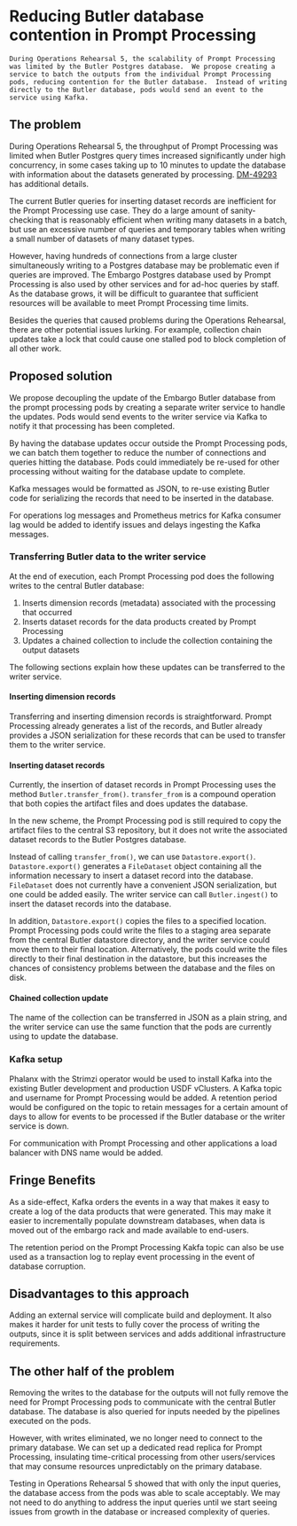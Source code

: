 # Reducing Butler database contention in Prompt Processing

```{abstract}
During Operations Rehearsal 5, the scalability of Prompt Processing was limited by the Butler Postgres database.  We propose creating a service to batch the outputs from the individual Prompt Processing pods, reducing contention for the Butler database.  Instead of writing directly to the Butler database, pods would send an event to the service using Kafka.
```

## The problem

During Operations Rehearsal 5, the throughput of Prompt Processing was limited
when Butler Postgres query times increased significantly under high
concurrency, in some cases taking up to 10 minutes to update the database with
information about the datasets generated by processing.
[DM-49293](https://rubinobs.atlassian.net/browse/DM-49293) has additional
details.

The current Butler queries for inserting dataset records are inefficient for
the Prompt Processing use case.  They do a large amount of sanity-checking that
is reasonably efficient when writing many datasets in a batch, but use an
excessive number of queries and temporary tables when writing a small number of
datasets of many dataset types.

 However, having hundreds of connections from a large cluster simultaneously
 writing to a Postgres database may be problematic even if queries are
 improved.  The Embargo Postgres database used by Prompt Processing is also
 used by other services and for ad-hoc queries by staff. As the database grows,
 it will be difficult to guarantee that sufficient resources will be available
 to meet Prompt Processing time limits.

 Besides the queries that caused problems during the Operations Rehearsal,
 there are other potential issues lurking.  For example, collection chain
 updates take a lock that could cause one stalled pod to block completion of
 all other work.

## Proposed solution

We propose decoupling the update of the Embargo Butler database from the prompt
processing pods by creating a separate writer service to handle the updates.
Pods would send events to the writer service via Kafka to notify it that
processing has been completed.

By having the database updates occur outside the Prompt Processing pods, we can
batch them together to reduce the number of connections and queries hitting the
database. Pods could immediately be re-used for other processing without
waiting for the database update to complete.

Kafka messages would be formatted as JSON, to re-use existing Butler code for
serializing the records that need to be inserted in the database.

For operations log messages and Prometheus metrics for Kafka consumer lag would
be added to identify issues and delays ingesting the Kafka messages.

### Transferring Butler data to the writer service

At the end of execution, each Prompt Processing pod does the following writes
to the central Butler database:

1. Inserts dimension records (metadata) associated with the processing that occurred
2. Inserts dataset records for the data products created by Prompt Processing
3. Updates a chained collection to include the collection containing the output datasets

The following sections explain how these updates can be transferred to the
writer service.

#### Inserting dimension records
Transferring and inserting dimension records is straightforward.  Prompt
Processing already generates a list of the records, and Butler already provides
a JSON serialization for these records that can be used to transfer them to the
writer service.

#### Inserting dataset records
Currently, the insertion of dataset records in Prompt Processing uses the
method `Butler.transfer_from()`. `transfer_from` is a compound operation that
both copies the artifact files and does updates the database.

In the new scheme, the Prompt Processing pod is still required to copy the
artifact files to the central S3 repository, but it does not write the
associated dataset records to the Butler Postgres database.

Instead of calling `transfer_from()`, we can use `Datastore.export()`.
`Datastore.export()` generates a `FileDataset` object containing all the
information necessary to insert a dataset record into the database.
`FileDataset` does not currently have a convenient JSON serialization, but one
could be added easily.  The writer service can call `Butler.ingest()` to insert
the dataset records into the database.

In addition, `Datastore.export()` copies the files to a specified location.
Prompt Processing pods could write the files to a staging area separate from
the central Butler datastore directory, and the writer service could move them
to their final location.  Alternatively, the pods could write the files
directly to their final destination in the datastore, but this increases the
chances of consistency problems between the database and the files on disk.

#### Chained collection update
The name of the collection can be transferred in JSON as a plain string, and
the writer service can use the same function that the pods are currently
using to update the database.

### Kafka setup
Phalanx with the Strimzi operator would be used to install Kafka into the
existing Butler development and production USDF vClusters.  A Kafka topic and
username for Prompt Processing would be added.  A retention period would be
configured on the topic to retain messages for a certain amount of days to allow
for events to be processed if the Butler database or the writer service is down.

For communication with Prompt Processing and other applications a load balancer
with DNS name  would be added.

## Fringe Benefits
As a side-effect, Kafka orders the events in a way that makes it easy to create
a log of the data products that were generated.  This may make it
easier to incrementally populate downstream databases, when data is moved out
of the embargo rack and made available to end-users.

The retention period on the Prompt Processing Kakfa topic can also be use used as a
transaction log to replay event processing in the event of database corruption.

## Disadvantages to this approach
Adding an external service will complicate build and deployment.  It also makes
it harder for unit tests to fully cover the process of writing the outputs,
since it is split between services and adds additional infrastructure
requirements.

## The other half of the problem
Removing the writes to the database for the outputs will not fully remove the
need for Prompt Processing pods to communicate with the central Butler
database.  The database is also queried for inputs needed by the pipelines
executed on the pods.

However, with writes eliminated, we no longer need to connect to the primary
database.  We can set up a dedicated read replica for Prompt Processing,
insulating time-critical processing from other users/services that may
consume resources unpredictably on the primary database.

Testing in Operations Rehearsal 5 showed that with only the input queries, the
database access from the pods was able to scale acceptably.  We may not need
to do anything to address the input queries until we start seeing issues from
growth in the database or increased complexity of queries.